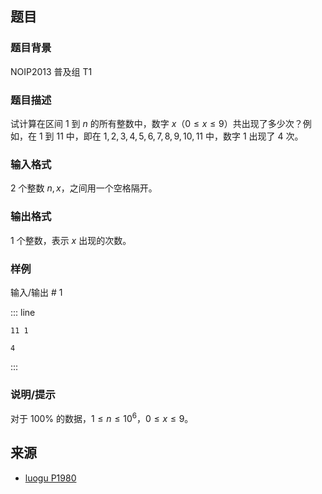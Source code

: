 ## 题目


### 题目背景 
NOIP2013 普及组 T1



### 题目描述

试计算在区间 $1$ 到 $n$ 的所有整数中，数字 $x$（$0\le x\le9$）共出现了多少次？例如，在 $1$ 到 $11$ 中，即在 $1,2,3,4,5,6,7,8,9,10,11$ 中，数字 $1$ 出现了 $4$ 次。



### 输入格式
$2$ 个整数 $n,x$，之间用一个空格隔开。



### 输出格式

$1$ 个整数，表示 $x$ 出现的次数。



### 样例


输入/输出 # 1

::: line
```
11 1
```

```
4
```
:::





### 说明/提示
对于 $100\%$ 的数据，$1\le n\le 10^6$，$0\le x \le 9$。



## 来源

- [luogu P1980](https://www.luogu.com.cn/problem/P1980)
